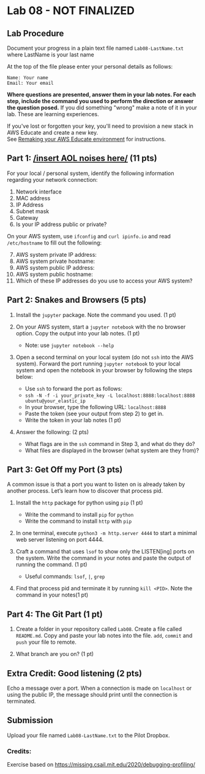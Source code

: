 # Lab 08 - NOT FINALIZED

## Lab Procedure

Document your progress in a plain text file named `Lab08-LastName.txt`  
where LastName is your last name

At the top of the file please enter your personal details as follows:

```
Name: Your name
Email: Your email

```

**Where questions are presented, answer them in your lab notes. For each step, include the command you used to perform the direction or answer the question posed.** If you did something "wrong" make a note of it in your lab. These are learning experiences.

If you've lost or forgotten your key, you'll need to provision a new stack in AWS Educate and create a new key.  
See [Remaking your AWS Educate environment](../../..) for instructions.

## Part 1: [/insert AOL noises here/](https://www.youtube.com/watch?v=D1UY7eDRXrs) (11 pts)

For your local / personal system, identify the following information regarding your network connection:

1. Network interface
2. MAC address
3. IP Address
4. Subnet mask
5. Gateway
6. Is your IP address public or private?

On your AWS system, use `ifconfig` and `curl ipinfo.io` and read `/etc/hostname` to fill out the following:

7. AWS system private IP address:
8. AWS system private hostname:
9. AWS system public IP address:
10. AWS system public hostname:
11. Which of these IP addresses do you use to access your AWS system?

## Part 2: Snakes and Browsers (5 pts)

1. Install the `jupyter` package. Note the command you used. (1 pt)

2. On your AWS system, start a `jupyter notebook` with the no browser option. Copy the output into your lab notes. (1 pt)

   - Note: use `jupyter notebook --help`

3. Open a second terminal on your local system (do not `ssh` into the AWS system). Forward the port running `jupyter notebook` to your local system and open the notebook in your browser by following the steps below:
   - Use `ssh` to forward the port as follows:
   - `ssh -N -f -i your_private_key -L localhost:8888:localhost:8888 ubuntu@your_elastic_ip`
   - In your browser, type the following URL: `localhost:8888`
   - Paste the token (see your output from step 2) to get in.
   - Write the token in your lab notes (1 pt)
4. Answer the following: (2 pts)
   - What flags are in the `ssh` command in Step 3, and what do they do?
   - What files are displayed in the browser (what system are they from)?

## Part 3: Get Off my Port (3 pts)

A common issue is that a port you want to listen on is already taken by another process. Let’s learn how to discover that process pid.

1. Install the `http` package for python using `pip` (1 pt)

   - Write the command to install `pip` for `python`
   - Write the command to install `http` with `pip`

2. In one terminal, execute `python3 -m http.server 4444` to start a minimal web server listening on port 4444.

3. Craft a command that uses `lsof` to show only the LISTEN[ing] ports on the system. Write the command in your notes and paste the output of running the command. (1 pt)

   - Useful commands: `lsof`, `|`, `grep`

4. Find that process pid and terminate it by running `kill <PID>`. Note the command in your notes(1 pt)

## Part 4: The Git Part (1 pt)

1. Create a folder in your repository called `Lab08`. Create a file called `README.md`. Copy and paste your lab notes into the file. `add`, `commit` and `push` your file to remote.

2. What branch are you on? (1 pt)

## Extra Credit: Good listening (2 pts)

Echo a message over a port. When a connection is made on `localhost` or using the public IP, the message should print until the connection is terminated.

## Submission

Upload your file named `Lab08-LastName.txt` to the Pilot Dropbox.

### Credits:

Exercise based on https://missing.csail.mit.edu/2020/debugging-profiling/
